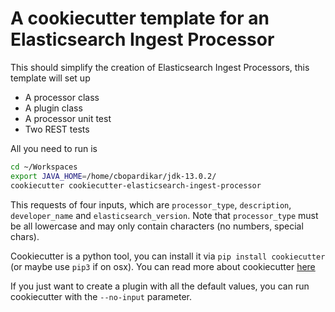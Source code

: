 # A cookiecutter template for an Elasticsearch Ingest Processor

This should simplify the creation of Elasticsearch Ingest Processors, this template will set up

* A processor class
* A plugin class
* A processor unit test
* Two REST tests

All you need to run is

```bash
cd ~/Workspaces
export JAVA_HOME=/home/cbopardikar/jdk-13.0.2/
cookiecutter cookiecutter-elasticsearch-ingest-processor
```

This requests of four inputs, which are `processor_type`, `description`, `developer_name` and `elasticsearch_version`. Note that `processor_type` must be all lowercase and may only contain characters (no numbers, special chars).

Cookiecutter is a python tool, you can install it via `pip install cookiecutter` (or maybe use `pip3` if on osx). You can read more about cookiecutter [here](https://cookiecutter.readthedocs.io)

If you just want to create a plugin with all the default values, you can run cookiecutter with the `--no-input` parameter.


